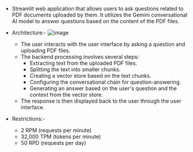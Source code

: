 - Streamlit web application that allows users to ask questions related to PDF documents uploaded by them. It utilizes the Gemini conversational AI model to answer questions based on the content of the PDF files.

- Architecture:-
  ![image](https://github.com/BMlookingforaW/ChatPDF/assets/99363954/05b15e67-951d-481f-a068-ddf8fb11154b)
  - The user interacts with the user interface by asking a question and uploading PDF files.
  - The backend processing involves several steps:
    - Extracting text from the uploaded PDF files.
    - Splitting the text into smaller chunks.
    - Creating a vector store based on the text chunks.
    - Configuring the conversational chain for question-answering.
    - Generating an answer based on the user's question and the context from the vector store.
  - The response is then displayed back to the user through the user interface.

- Restrictions:-
  - 2 RPM (requests per minute)
  - 32,000 TPM (tokens per minute)
  - 50 RPD (requests per day)
